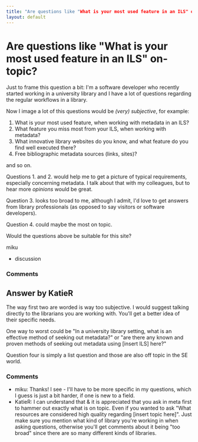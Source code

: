 ```yaml
---
title: "Are questions like "What is your most used feature in an ILS" on-topic?"
layout: default
---
```

Are questions like "What is your most used feature in an ILS" on-topic?
=====================
Just to frame this question a bit: I'm a software developer who recently
started working in a university library and I have a lot of questions
regarding the regular workflows in a library.

Now I image a lot of this questions would be *(very) subjective*, for
example:

1.  What is your most used feature, when working with metadata in an
    ILS?
2.  What feature you miss most from your ILS, when working with
    metadata?
3.  What innovative library websites do you know, and what feature do
    you find well executed there?
4.  Free bibliographic metadata sources (links, sites)?

and so on.

Questions 1. and 2. would help me to get a picture of typical
requirements, especially concerning metadata. I talk about that with my
colleagues, but to hear more *opinions* would be great.

Question 3. looks too broad to me, although I admit, I'd love to get
answers from library professionals (as opposed to say visitors or
software developers).

Question 4. could maybe the most on topic.

Would the questions above be suitable for this site?

miku

<ul class="tags"><li class="tag">discussion</li></ul>

### Comments ###


Answer by KatieR
----------------
The way first two are worded is way too subjective. I would suggest
talking directly to the librarians you are working with. You'll get a
better idea of their specific needs.

One way to worst could be "In a university library setting, what is an
effective method of seeking out metadata?" or "are there any known and
proven methods of seeking out metadata using [insert ILS] here?"

Question four is simply a list question and those are also off topic in
the SE world.

### Comments ###
* miku: Thanks! I see - I'll have to be more specific in my questions, which I
guess is just a bit harder, if one is new to a field.
* KatieR: I can understand that & it is appreciated that you ask in meta first to
hammer out exactly what is on topic. Even if you wanted to ask "What
resources are considered high quality regarding [insert topic here]".
Just make sure you mention what kind of library you're working in when
asking questions, otherwise you'll get comments about it being "too
broad" since there are so many different kinds of libraries.

